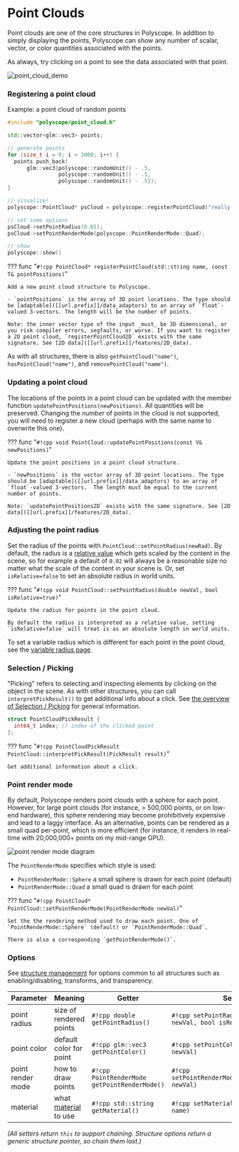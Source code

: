 # Point Clouds

Point clouds are one of the core structures in Polyscope. In addition to simply displaying the points, Polyscope can show any number of scalar, vector, or color quantities associated with the points.

As always, try clicking on a point to see the data associated with that point.

![point_cloud_demo](../../media/point_cloud_demo.gif)

### Registering a point cloud

Example: a point cloud of random points
```cpp
#include "polyscope/point_cloud.h"

std::vector<glm::vec3> points;

// generate points
for (size_t i = 0; i < 3000; i++) {
  points.push_back(
      glm::vec3{polyscope::randomUnit() - .5, 
                polyscope::randomUnit() - .5, 
                polyscope::randomUnit() - .5});
}

// visualize!
polyscope::PointCloud* psCloud = polyscope::registerPointCloud("really great points", points);

// set some options
psCloud->setPointRadius(0.02);
psCloud->setPointRenderMode(polyscope::PointRenderMode::Quad);

// show
polyscope::show()
```

??? func "`#!cpp PointCloud* registerPointCloud(std::string name, const T& pointPositions)`"

    Add a new point cloud structure to Polyscope.

    - `pointPositions` is the array of 3D point locations. The type should be [adaptable]([[url.prefix]]/data_adaptors) to an array of `float`-valued 3-vectors. The length will be the number of points.

    Note: the inner vector type of the input _must_ be 3D dimensional, or you risk compiler errors, segfaults, or worse. If you want to register a 2D point cloud, `registerPointCloud2D` exists with the same signature. See [2D data]([[url.prefix]]/features/2D_data).


As with all structures, there is also `getPointCloud("name")`, `hasPointCloud("name")`, and `removePointCloud("name")`.

### Updating a point cloud

The locations of the points in a point cloud can be updated with the member function `updatePointPositions(newPositions)`. All quantities will be preserved. Changing the _number_ of points in the cloud is not supported, you will need to register a new cloud (perhaps with the same name to overwrite this one).


??? func "`#!cpp void PointCloud::updatePointPositions(const V& newPositions)`"

    Update the point positions in a point cloud structure.

    - `newPositions` is the vector array of 3D point locations. The type should be [adaptable]([[url.prefix]]/data_adaptors) to an array of `float`-valued 3-vectors.  The length must be equal to the current number of points.

    Note: `updatePointPositions2D` exists with the same signature. See [2D data]([[url.prefix]]/features/2D_data).


### Adjusting the point radius

Set the radius of the points with `PointCloud::setPointRadius(newRad)`. By default, the radius is a [relative value]([[url.prefix]]/basics/parameters/#scaled-values) which gets scaled by the content in the scene, so for example a default of `0.02` will always be a reasonable size no matter what the scale of the content in your scene is. Or, set `isRelative=false` to set an absolute radius in world units.

??? func "`#!cpp void PointCloud::setPointRadius(double newVal, bool isRelative=true)`"

    Update the radius for points in the point cloud.

    By default the radius is interpreted as a relative value, setting `isRelative=false` will treat is as an absolute length in world units.

To set a variable radius which is different for each point in the point cloud, see the [variable radius page]([[url.prefix]]/structures/point_cloud/variable_radius/).


### Selection / Picking

"Picking" refers to selecting and inspecting elements by clicking on the object in the scene.  As with other structures, you can call `interpretPickResult()` to get additional info about a click. See [the overview of Selection / Picking]([[url.prefix]]/basics/interactive_UIs_and_animation/#selection-picking) for general information.

```cpp
struct PointCloudPickResult {
  int64_t index; // index of the clicked point
};
```

??? func "`#!cpp PointCloudPickResult PointCloud::interpretPickResult(PickResult result)`"

    Get additional information about a click.

### Point render mode

By default, Polyscope renders point clouds with a sphere for each point. However, for large point clouds (for instance, > 500,000 points, or on low-end hardware), this sphere rendering may become prohibitively expensive and lead to a laggy interface. As an alternative, points can be rendered as a small quad per-point, which is more efficient (for instance, it renders in real-time with 20,000,000+ points on my mid-range GPU).

![point render mode diagram](../../media/point_render_mode_diagram.jpg)

The `PointRenderMode` specifies which style is used:

- `PointRenderMode::Sphere` a small sphere is drawn for each point (default)
- `PointRenderMode::Quad` a small quad is drawn for each point

??? func "`#!cpp PointCloud* PointCloud::setPointRenderMode(PointRenderMode newVal)`"

    Set the the rendering method used to draw each point. One of `PointRenderMode::Sphere` (default) or `PointRenderMode::Quad`.

    There is also a corresponding `getPointRenderMode()`.


### Options

See [structure management]([[url.prefix]]/structures/structure_management/#structure-options) for options common to all structures such as enabling/disabling, transforms, and transparency.


**Parameter** | **Meaning** | **Getter** | **Setter** | **Persistent?**
--- | --- | --- | --- | ---
point radius | size of rendered points | `#!cpp double getPointRadius()` | `#!cpp setPointRadius(double newVal, bool isRelative=true)` | [yes]([[url.prefix]]/basics/parameters/#persistent-values) |
point color | default color for point | `#!cpp glm::vec3 getPointColor()` | `#!cpp setPointColor(glm::vec3 newVal)` | [yes]([[url.prefix]]/basics/parameters/#persistent-values) |
point render mode | how to draw points | `#!cpp PointRenderMode getPointRenderMode()` | `#!cpp setPointRenderMode(PointRenderMode newVal)` | [yes]([[url.prefix]]/basics/parameters/#persistent-values) |
material | what [material]([[url.prefix]]/features/materials) to use | `#!cpp std::string getMaterial()` | `#!cpp setMaterial(std::string name)` | [yes]([[url.prefix]]/basics/parameters/#persistent-values) |

_(All setters return `this` to support chaining. Structure options return a generic structure pointer, so chain them last.)_
